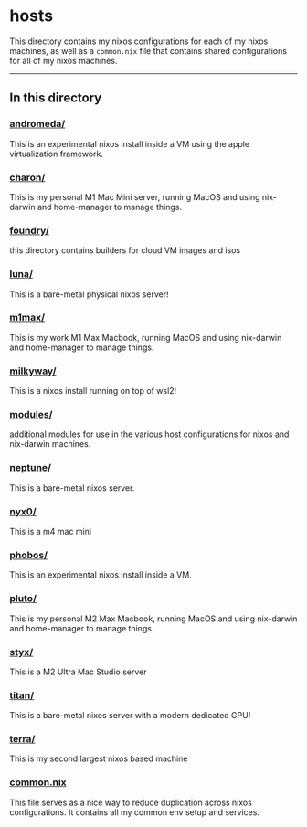 # hosts

This directory contains my nixos configurations for each of my nixos machines, as well as a `common.nix` file that contains shared configurations for all of my nixos machines.

---

## In this directory

### [andromeda/](./andromeda)

This is an experimental nixos install inside a VM using the apple virtualization framework.

### [charon/](./charon)

This is my personal M1 Mac Mini server, running MacOS and using nix-darwin and home-manager to manage things.

### [foundry/](./foundry/)

this directory contains builders for cloud VM images and isos

### [luna/](./luna)

This is a bare-metal physical nixos server!

### [m1max/](./m1max)

This is my work M1 Max Macbook, running MacOS and using nix-darwin and home-manager to manage things.

### [milkyway/](./milkyway/)

This is a nixos install running on top of wsl2!

### [modules/](./modules)

additional modules for use in the various host configurations for nixos and nix-darwin machines.

### [neptune/](./neptune)

This is a bare-metal nixos server.

### [nyx0/](./nyx0)

This is a m4 mac mini

### [phobos/](./phobos)

This is an experimental nixos install inside a VM.

### [pluto/](./pluto)

This is my personal M2 Max Macbook, running MacOS and using nix-darwin and home-manager to manage things.

### [styx/](./styx)

This is a M2 Ultra Mac Studio server

### [titan/](./titan)

This is a bare-metal nixos server with a modern dedicated GPU!

### [terra/](./terra)

This is my second largest nixos based machine

### [common.nix](./common.nix)

This file serves as a nice way to reduce duplication across nixos configurations. It contains all my common env setup and services.
